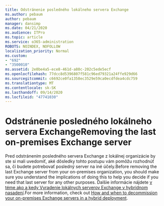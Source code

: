 ```yaml
---
title: Odstránenie posledného lokálneho servera Exchange
ms.author: pebaum
author: pebaum
manager: dansimp
ms.date: 04/21/2020
ms.audience: ITPro
ms.topic: article
ms.service: o365-administration
ROBOTS: NOINDEX, NOFOLLOW
localization_priority: Normal
ms.custom:
- "692"
- "3500010"
ms.assetid: 2e0be4a5-ece8-461d-a80c-202c5ede5ecf
ms.openlocfilehash: 77dcc8d5396807f581c96ed79321a24ffe929d66
ms.sourcegitcommit: c6692ce0fa1358ec3529e59ca0ecdfdea4cdc759
ms.translationtype: MT
ms.contentlocale: sk-SK
ms.lasthandoff: 09/14/2020
ms.locfileid: "47741030"
---
```

# <a name="removing-the-last-on-premises-exchange-server"></a><span data-ttu-id="53946-102">Odstránenie posledného lokálneho servera Exchange</span><span class="sxs-lookup"><span data-stu-id="53946-102">Removing the last on-premises Exchange server</span></span>

<span data-ttu-id="53946-103">Pred odstránením posledného servera Exchange z lokálnej organizácie by ste si mali uvedomiť, aké dôsledky tohto postupu vám pomôžu rozhodnúť sa, či budete potrebovať posledný server na iné účely.</span><span class="sxs-lookup"><span data-stu-id="53946-103">Before removing the last Exchange server from your on-premises organization, you should make sure you understand the implications of doing this to help you decide if you need that last server for any other purposes.</span></span> <span data-ttu-id="53946-104">Ďalšie informácie nájdete [v téme ako a kedy Vyradenie lokálnych serverov Exchange v hybridnom nasadení](https://technet.microsoft.com/library/dn931280%28v=exchg.150%29.aspx).</span><span class="sxs-lookup"><span data-stu-id="53946-104">For more information, check out [How and when to decommission your on-premises Exchange servers in a hybrid deployment](https://technet.microsoft.com/library/dn931280%28v=exchg.150%29.aspx).</span></span>
  